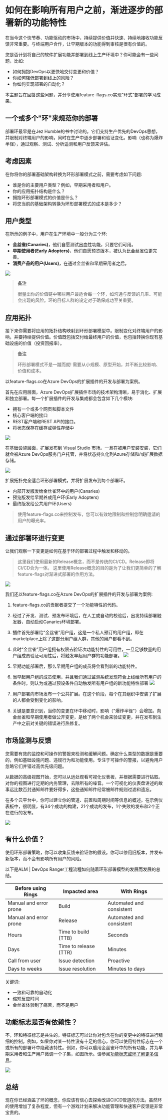 
# 如何在影响所有用户之前，渐进逐步的部署新的功能特性

在当今这个快节奏、功能驱动的市场中，持续提供价值并快速、持续地接收功能反馈非常重要。与终端用户合作，让早期版本的功能得到审核是很有价值的。

您是否计划将自己的软件扩展功能并部署到线上生产环境中？你可能会有一些问题，比如:

- 如何拥抱DevOps以更快地交付变更和价值？
- 你如何降低部署到线上的风险？
- 你如何实现部署的自动化？

本主题旨在回答这些问题，并分享使用feature-flags.co实现"环式"部署的学习成果。



## 一个或多个"环"来规范你的部署

部署环最早是在Jez Humble的书中讨论的。它们支持生产优先的DevOps思想，并限制对终端用户的影响，同时在生产中逐步部署和验证变化。影响（也称为爆炸半径），通过观察、测试、分析遥测和用户反馈来评估。

## 考虑因素

在你将你的部署基础架构转换为环形部署模式之前，需要考虑如下问题:

- 谁是你的主要用户类型？例如，早期采用者和用户。
- 你的应用拓扑结构是什么？
- 拥抱环形部署模式的价值是什么？
- 将您当前的基础架构转换为环形部署模式的成本是多少？

## 用户类型

在所示的例子中，用户在生产环境中一般分为三个环:

- **金丝雀(Canaries)**，他们自愿测试出血性功能，只要它们可用。
- **早期使用者(Early Adopters)**，他们自愿预览版本，被认为比金丝雀位更完善。
- **消费产品的用户(Users)**，在通过金丝雀和早期采用者之后。

![](/img/phase-rollout-with-rings-rings.png)

> **备注**
>
> 衡量出你的价值链中哪些用户最适合每一个环，如沟通与反馈的几率、可能会出现的风险。环的目标人群的设定对于确保成功至关重要。


## 应用拓扑

接下来你需要将应用的拓扑结构映射到环形部署模型中。限制变化对终端用户的影响，并要持续提供价值。价值既包括交付给最终用户的价值，也包括转换你现有基础设施的价值（投资回报率）。

> **备注**
>
> 环形部署模式不是一蹴而就! 需要从小规模、原型开始，并不断比较影响、价值和成本。

以feature-flags.co在Azure DevOps的扩展插件的开发与部署为案例。

首先在应用层面，Azure DevOps扩展插件市场的技术架构清晰，易于消化、扩展和独立部署。每一个扩展插件的开发与集成都会包含如下几个模块:

- 拥有一个或多个网页和脚本文件
- 核心客户端的接口
- REST客户端和REST API的接口。
- 将状态保存在缓存或弹性存储中

![](/img/phase-rollout-with-rings-app-layer.png)

在基础设施层面，扩展发布到 Visual Studio 市场。一旦在被用户安装安装，它们就会被Azure DevOps服务门户托管，并将状态持久化到Azure存储和/或扩展数据存储。

![](/img/phase-rollout-with-rings-inf-layer.png)

扩展拓扑完全适合环形部署模式，并将扩展发布到每个部署环。

- 内部开发版发给金丝雀环中的用户(Canaries)
- 预览版发给早期养成用户环(Early Adopters)
- 最终版发给公共用户环(Users)

> 使用feature-flags.co来控制发布，您可以有效地限制和控制您明确邀请的用户的曝光率。


## 通过部署环进行变更

让我们观察一下变更是如何在基于环的部署过程中触发和移动的。

> 这里我们使用最新的Release概念，而不是传统的CI/CD。Release即将CI/CD合为一体。
> 这里使用Release概念的目的是为了让我们更简单的了解feature-flags对渐进式部署的作用方法。

![](/img/feature-flags-progressive-release.png)

我们还以feature-flags.co在Azure DevOps的扩展插件的开发与部署为案例:

1. feature-flags.co的贡献者提交了一个功能特性的代码。
2. 经过了开发、测试、预发布环境后，在人工或自动的校验后，出发持续部署触发器，自动启动Canaries环境部署。
3. 插件首先部署给“金丝雀”用户组，这是一个私人预订的用户组，即在marketplace上除了这部分用户组人群，其他的用户都看不到。
4. 此时“金丝雀”用户组拥有权限去验证次功能特性的可用性，一旦足够数量的用户组成员验证可用性后，将触发早起用户群的功能部署。
![](/img/phase-rollout-with-rings-users-approval.png)
6. 早期功能部署后，那么早期用户组的成员将会看到新的功能特性。
7. 当早起用户组的成员使用，并且我们通过监测系统发现符合上线给所有用户的条件时。则认为或通过预设条件自动触发所有用户组的新功能特性部署
![](/img/phase-rollout-with-rings-early-approval.png)

8. 用户部署向市场发布一个公共扩展。在这个阶段，每个在其组织中安装了扩展的人都会受到变化的影响。
9. 关键是要意识到，当你的变更在环中移动时，影响（"爆炸半径"）会增加。向金丝雀和早期使用者做公开变更，是给了两个机会来验证变更，并在发布到生产中之前对关键的错误进行热修复。

## 市场监测与反馈

您需要有效的监控和可操作的警报来检测和缓解问题。确定什么类型的数据是重要的，例如基础设施问题、违规行为和功能使用。专注于可操作的警报，以避免用户忽略它们并错过高优先级问题。

从数据的高级视图开始，您可以从远处观看可视化仪表板，并根据需要进行钻取。对你的视图进行定期的内务管理，去除所有的噪音。一个可视化的仪表盘讲述的故事远比数百封通知邮件要好得多，这些通知邮件经常被邮件规则过滤和遗忘。

在多个云平台中，你可以建立你的管道、前置和周期时间等信息的概述。在示例仪表板中，很明显，有34个成功的构建，21个成功的发布，1个失败的发布和2个正在进行的发布。

![](/img/phase-rollout-with-rings-dash.png)



## 有什么价值？

使用环形部署策略，你可以收集反馈来验证你的假设。你可以停用旧版本，并发布新版本，而不会有影响所有用户的风险。

以下是ALM | DevOps Ranger工程流程如何随着环形部署模型的发展而发展的总结。

| Before using Rings | Impacted area | With Rings |
|--|--|--| 
|Manual and error prone | 	Build | Automated and consistent
|Manual and error prone | 	Release | Automated and consistent
|Hours | Time to build (TTB) | Seconds
|Days | Time to release (TTR) | Minutes
|Call from user | Issue detection | Proactive
|Days to weeks | Issue resolution | Minutes to days

关键词:

- 一致和可靠的自动化
- 缩短反应时间
- 金丝雀体验到了痛苦，而不是用户

## 功能标志是否有依赖性？

不，环和特征标志是共生的。特征标志可以让你对包含在你的变更中的特征进行精细的控制。例如，如果你对某一特性没有十足的信心，你可以使用特性标志在一个或所有的部署环中隐藏该特性。例如，你可以启用金丝雀环中的所有功能，并为早期采用者和生产用户微调一个子集，如图所示。请参阅[功能标志或环了解更多信息](https://opensource.com/article/18/2/feature-flags-ring-deployment-model)。


![](/img/phase-rollout-with-rings-feature-flags.png)

## 总结

现在你已经涵盖了环的概念，你应该有信心去探索改进CI/CD管道的方法。虽然环的使用增加了复杂程度，但有一个游戏计划来解决功能管理和快速客户反馈是非常宝贵的。
